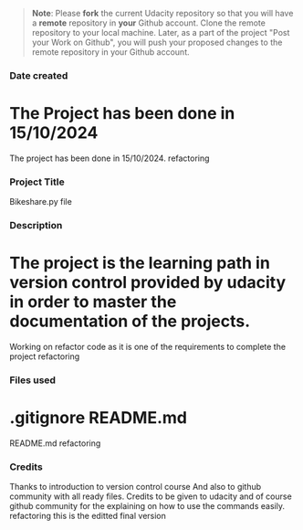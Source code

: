 >**Note**: Please **fork** the current Udacity repository so that you will have a **remote** repository in **your** Github account. Clone the remote repository to your local machine. Later, as a part of the project "Post your Work on Github", you will push your proposed changes to the remote repository in your Github account.

### Date created
The Project has been done in 15/10/2024 
=======
The project has been done in 15/10/2024.
refactoring

### Project Title
Bikeshare.py file

### Description

The project is the learning path in version control provided by udacity in order to master the documentation of the projects.
=======
Working on refactor code as it is one of the requirements to complete the project
refactoring

### Files used
.gitignore
README.md
=======
README.md
refactoring

### Credits

Thanks to introduction to version control course
And also to github community with all ready files.
Credits to be given to udacity and of course github community for the explaining on how to use the commands easily.
refactoring this is the editted final version

